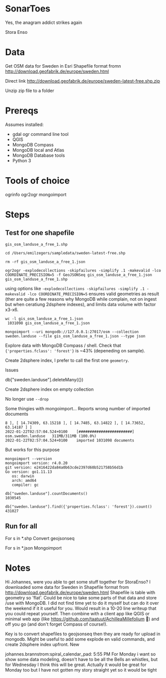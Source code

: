 # SonarToes
Yes, the anagram addict strikes again

Stora Enso

# Data
Get OSM data for Sweden in Esri Shapefile format fromn http://download.geofabrik.de/europe/sweden.html

Direct link http://download.geofabrik.de/europe/sweden-latest-free.shp.zip

Unzip zip file to a folder

# Prereqs
Assumes installed:

* gdal ogr command line tool
* QGIS
* MongoDB Compass
* MongoDB local and Atlas
* MongoDB Database tools
* Python 3

# Tools of choice
ogrinfo
ogr2ogr
mongoimport

# Steps

## Test for one shapefile

`gis_osm_landuse_a_free_1.shp`

```
cd /Users/emilzegers/sampledata/sweden-latest-free.shp

rm -rf gis_osm_landuse_a_free_1.json

ogr2ogr -explodecollections -skipfailures -simplify .1 -makevalid -lco COORDINATE_PRECISION=5 -f GeoJSONSeq gis_osm_landuse_a_free_1.json gis_osm_landuse_a_free_1.shp
```

using options like `-explodecollections -skipfailures -simplify .1 -makevalid -lco COORDINATE_PRECISION=5` ensures valid geometries as result (ther are quite a few reasons why MongoDB while complain, not on ingest but when ceratiung 2dsphere indexes), and limits data volume with factor x3-x6.

```
wc -l gis_osm_landuse_a_free_1.json
 1031098 gis_osm_landuse_a_free_1.json

mongoimport --uri mongodb://127.0.0.1:27017/osm --collection sweden.landuse --file gis_osm_landuse_a_free_1.json --type json
```

Explore data with MongoDB Compass / shell. Check that `{'properties.fclass': 'forest'}` is ~43% (depeneding on sample).

Create 2dsphere index, I prefer to call the first one `geometry`.

Issues

db["sweden.landuse"].deleteMany({})

Create 2dsphere index on empty collection

No longer use `--drop`

Some thingies with mongoimport... Reports wrong number of imported documents

```
8 ], [ 14.74309, 63.15218 ], [ 14.7485, 63.14822 ], [ 14.73652, 63.14187 ] ]
2022-01-22T02:57:04.524+0100    [########################] osm.sweden.landuse   311MB/311MB (100.0%)
2022-01-22T02:57:04.524+0100    imported 1031098 documents
```

But works for this purpose

```
mongoimport --version
mongoimport version: r4.0.20
git version: e2416422da84a0b63cde2397d60b521758b56d1b
Go version: go1.11.13
   os: darwin
   arch: amd64
   compiler: gc
```

```
db["sweden.landuse"].countDocuments()
1030545

db["sweden.landuse"].find({'properties.fclass': 'forest'}).count()
431027
```


## Run for all

For s in *.shp
Convert geojsonseq

For s in *.json
Mongoimport

# Notes

Hi Johannes, were you able to get some stuff together for StoraEnso? I downloaded some data for Sweden in Shapefile format from http://download.geofabrik.de/europe/sweden.html Shapefile is table with geometry so 'flat'. Could be nice to take some parts of that data and store /use with MongoDB. I did not find time yet to do it myself but can do it over the weekend if it it useful for you. Would result in a 10-20 line writeup that you could repeat yourself. Then combine with a client app like QGIS or minimal web app (like https://github.com/taatuut/AchilleaMillefolium :slightly_smiling_face:) and off you go (and don't forget Compass of course!).

Key is to convert shapefiles to geojsonseq then they are ready for upload in mongodb. Might be useful to add some explode en valid commands, and create 2dsphere index upfront.
New

johannes.brannstrom:spiral_calendar_pad:  5:55 PM
For Monday i want so show some data modeling, doesn't have to be all the Bells an whistles, but for Wednesday I think this will be great. Actually it would be great for Monday too but I have not gotten my story straight yet so it would be tight



